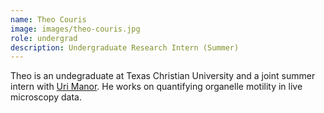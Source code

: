 ```yaml
---
name: Theo Couris
image: images/theo-couris.jpg
role: undergrad
description: Undergraduate Research Intern (Summer)
---
```


Theo is an undegraduate at Texas Christian University and a joint summer intern with [Uri Manor](https://manor.salk.edu/). He works on quantifying organelle motility in live microscopy data.